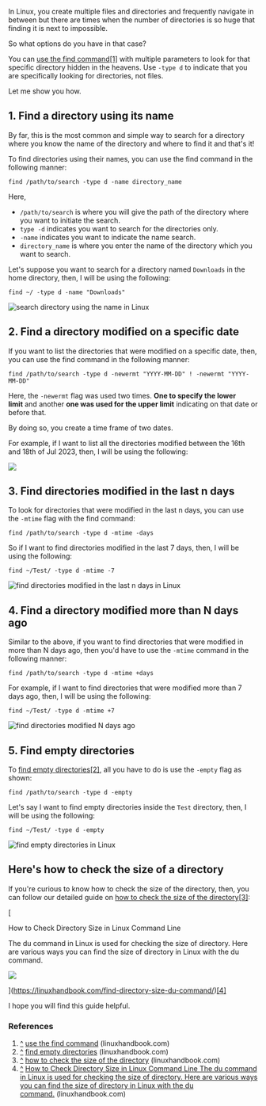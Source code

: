 In Linux, you create multiple files and directories and frequently navigate in between but there are times when the number of directories is so huge that finding it is next to impossible.

So what options do you have in that case?

You can [use the find command](https://linuxhandbook.com/find-command-examples/)[[1]](https://linuxhandbook.com/find-directory/#readabilityFootnoteLink-1) with multiple parameters to look for that specific directory hidden in the heavens. Use `-type d` to indicate that you are specifically looking for directories, not files.

Let me show you how.

## 1. Find a directory using its name

By far, this is the most common and simple way to search for a directory where you know the name of the directory and where to find it and that's it!

To find directories using their names, you can use the find command in the following manner:

```
find /path/to/search -type d -name directory_name
```

Here,

- `/path/to/search` is where you will give the path of the directory where you want to initiate the search.
- `type -d` indicates you want to search for the directories only.
- `-name` indicates you want to indicate the name search.
- `directory_name` is where you enter the name of the directory which you want to search.

Let's suppose you want to search for a directory named `Downloads` in the home directory, then, I will be using the following:

```
find ~/ -type d -name "Downloads"
```

![search directory using the name in Linux](https://linuxhandbook.com/content/images/2023/07/search-directory-using-the-name-in-Linux.png)

## 2. Find a directory modified on a specific date

If you want to list the directories that were modified on a specific date, then, you can use the find command in the following manner:

```
find /path/to/search -type d -newermt "YYYY-MM-DD" ! -newermt "YYYY-MM-DD"
```

Here, the `-newermt` flag was used two times. **One to specify the lower limit** and another **one was used for the upper limit** indicating on that date or before that.

By doing so, you create a time frame of two dates.

For example, if I want to list all the directories modified between the 16th and 18th of Jul 2023, then, I will be using the following:

![](https://linuxhandbook.com/content/images/2023/07/find-directories-based-on-their-modification-date-using-the-find-command-in-Linux.png)

## 3. Find directories modified in the last n days

To look for directories that were modified in the last n days, you can use the `-mtime` flag with the find command:

```
find /path/to/search -type d -mtime -days
```

So if I want to find directories modified in the last 7 days, then, I will be using the following:

```
find ~/Test/ -type d -mtime -7
```

![find directories modified in the last n days in Linux](https://linuxhandbook.com/content/images/2023/07/find-directories-modified-in-the-last-n-days-in-Linux.png)

## 4. Find a directory modified more than N days ago

Similar to the above, if you want to find directories that were modified in more than N days ago, then you'd have to use the `-mtime` command in the following manner:

```
find /path/to/search -type d -mtime +days
```

For example, if I want to find directories that were modified more than 7 days ago, then, I will be using the following:

```
find ~/Test/ -type d -mtime +7
```

![find directories modified N days ago](https://linuxhandbook.com/content/images/2023/07/find-directories-modified-N-days-ago.png)

## 5. Find empty directories

To [find empty directories](https://linuxhandbook.com/find-empty-directories/)[[2]](https://linuxhandbook.com/find-directory/#readabilityFootnoteLink-2), all you have to do is use the `-empty` flag as shown:

```
find /path/to/search -type d -empty
```

Let's say I want to find empty directories inside the `Test` directory, then, I will be using the following:

```
find ~/Test/ -type d -empty
```

![find empty directories in Linux](https://linuxhandbook.com/content/images/2023/07/find-empty-directories-in-Linux.png)

## Here's how to check the size of a directory

If you're curious to know how to check the size of the directory, then, you can follow our detailed guide on [how to check the size of the directory](https://linuxhandbook.com/find-directory-size-du-command/)[[3]](https://linuxhandbook.com/find-directory/#readabilityFootnoteLink-3):

[

How to Check Directory Size in Linux Command Line

The du command in Linux is used for checking the size of directory. Here are various ways you can find the size of directory in Linux with the du command.

![](https://linuxhandbook.com/content/images/2020/06/du-command-linux-featured.png)

](https://linuxhandbook.com/find-directory-size-du-command/)[[4]](https://linuxhandbook.com/find-directory/#readabilityFootnoteLink-4)

I hope you will find this guide helpful.

### References

1. [^](https://linuxhandbook.com/find-directory/#readabilityLink-1 "Jump to Link in Article") [use the find command](https://linuxhandbook.com/find-command-examples/) (linuxhandbook.com)
2. [^](https://linuxhandbook.com/find-directory/#readabilityLink-2 "Jump to Link in Article") [find empty directories](https://linuxhandbook.com/find-empty-directories/) (linuxhandbook.com)
3. [^](https://linuxhandbook.com/find-directory/#readabilityLink-3 "Jump to Link in Article") [how to check the size of the directory](https://linuxhandbook.com/find-directory-size-du-command/) (linuxhandbook.com)
4. [^](https://linuxhandbook.com/find-directory/#readabilityLink-4 "Jump to Link in Article") [How to Check Directory Size in Linux Command Line The du command in Linux is used for checking the size of directory. Here are various ways you can find the size of directory in Linux with the du command.](https://linuxhandbook.com/find-directory-size-du-command/) (linuxhandbook.com)